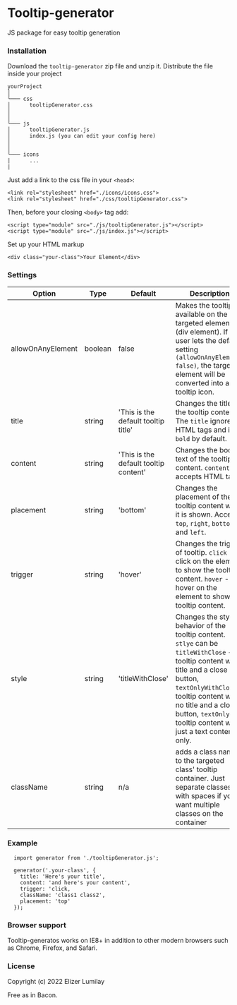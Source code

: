 # Tooltip-generator
JS package for easy tooltip generation

### Installation
Download the `tooltip-generator` zip file and unzip it. Distribute the file inside your project

```
yourProject
│
└─── css
│      tooltipGenerator.css
│
│
└─── js
│      tooltipGenerator.js
│      index.js (you can edit your config here)
│
│
└─── icons
|      ...
|
```

Just add a link to the css file in your `<head>`:
```
<link rel="stylesheet" href="./icons/icons.css">
<link rel="stylesheet" href="./css/tooltipGenerator.css">
```
  
Then, before your closing `<body>` tag add:
```
<script type="module" src="./js/tooltipGenerator.js"></script>
<script type="module" src="./js/index.js"></script>
```

Set up your HTML markup
```
<div class="your-class">Your Element</div>
```

### Settings

Option | Type | Default | Description
------ | ---- | ------- | -----------
allowOnAnyElement | boolean | false | Makes the tooltip available on the targeted element (div element). If the user lets the default setting `(allowOnAnyElement: false)`, the targeted element will be converted into a tooltip icon.
title | string | 'This is the default tooltip title' | Changes the title of the tooltip content. The `title` ignores HTML tags and is `bold` by default.
content | string | 'This is the default tooltip content' | Changes the body text of the tooltip content. `content` accepts HTML tags.
placement | string | 'bottom' | Changes the placement of the tooltip content when it is shown. Accepts `top`, `right`, `bottom` and `left`.
trigger | string | 'hover' | Changes the trigger of tooltip. `click` - click on the element to show the tooltip content. `hover` - hover on the element to show the tooltip content.
style | string | 'titleWithClose' | Changes the style behavior of the tooltip content. `stlye` can be `titleWithClose` - tooltip content with title and a close button, `textOnlyWithClose` - tooltip content with no title and a close button, `textOnly` - tooltip content with just a text content only.
className | string | n/a | adds a class name to the targeted class' tooltip container. Just separate classes with spaces if you want multiple classes on the container

### Example
```
  import generator from './tooltipGenerator.js';
  
  generator('.your-class', {
    title: 'Here's your title',
    content: 'and here's your content',
    trigger: 'click,
    className: 'class1 class2',
    placement: 'top'
  });
```

### Browser support
Tooltip-generatos works on IE8+ in addition to other modern browsers such as Chrome, Firefox, and Safari.

### License
Copyright (c) 2022 Elizer Lumilay

Free as in Bacon.
